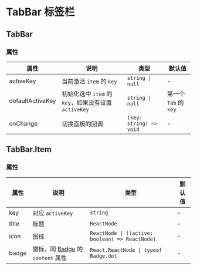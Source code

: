 # TabBar 标签栏

<code src="./demos/demo1.tsx"></code>

<code src="./demos/demo2.tsx"></code>

## TabBar

### 属性

| 属性             | 说明                                                 | 类型                    | 默认值                |
| ---------------- | ---------------------------------------------------- | ----------------------- | --------------------- |
| activeKey        | 当前激活 `item` 的 `key`                             | `string \| null`        | -                     |
| defaultActiveKey | 初始化选中 `item` 的 `key`，如果没有设置 `activeKey` | `string \| null`        | 第一个 `Tab` 的 `key` |
| onChange         | 切换面板的回调                                       | `(key: string) => void` | -                     |

## TabBar.Item

### 属性

| 属性  | 说明                                        | 类型                                            | 默认值 |
| ----- | ------------------------------------------- | ----------------------------------------------- | ------ |
| key   | 对应 `activeKey`                            | `string`                                        | -      |
| title | 标题                                        | `ReactNode`                                     | -      |
| icon  | 图标                                        | `ReactNode \| ((active: boolean) => ReactNode)` | -      |
| badge | 徽标，同 [Badge](./badge) 的 `content` 属性 | `React.ReactNode \| typeof Badge.dot`           | -      |
